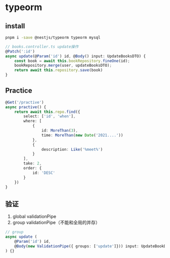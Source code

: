 # typeorm

## install

```sh
pnpm i -save @nestjs/typeorm typeorm mysql
```

```ts
// books.controller.ts update操作
@Patch(':id')
async update(@Param('id') id, @Body() input: UpdateBooksDTO) {
	const book = await this.bookRepository.fineOne(id);
	bookRepository.merge(user, updateBooksDTO);
	return await this.repository.save(book)
}
```

## Practice

```ts
@Get('/practive')
async practive() {
	return await this.repo.find({
		select: ['id', 'when'],
		where: [
			{
				id: MoreThan(3),
				time: MoreThan(new Date('2021....'))
			},
			{
				description: Like('%meet%')
			}
		],
		take: 2,
		order: {
			id: 'DESC'
		}
	})
}
```

## 验证

1. global validationPipe
2. group validationPipe（不能和全局的并存）

```ts
// group
async update (
	@Param('id') id,
	@Body(new ValidationPipe({ groups: ['update']})) input: UpdateBookDTO
) {}
```